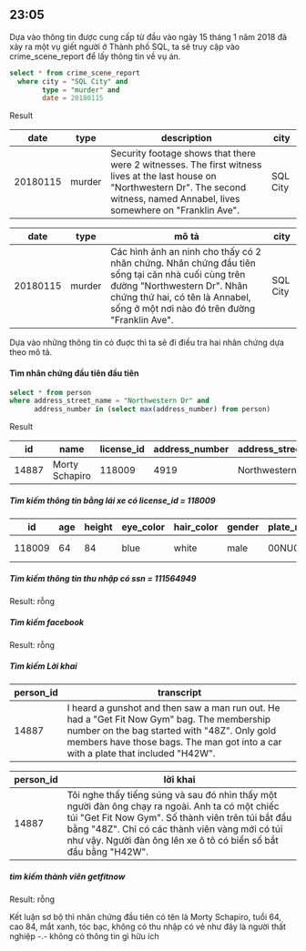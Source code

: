 
## 23:05

Dựa vào thông tin được cung cấp từ đầu vào ngày 15 tháng 1 năm 2018 đã xảy ra một vụ giết người ở Thành phố SQL,
ta sẽ truy cập vào crime_scene_report để lấy thông tin về vụ án.

```sql
select * from crime_scene_report
  where city = "SQL City" and 
        type = "murder" and 
        date = 20180115
```

Result

| date     | type   | description                                                                                                                                                                               | city     |
|----------|--------|-------------------------------------------------------------------------------------------------------------------------------------------------------------------------------------------|----------|
| 20180115 | murder | Security footage shows that there were 2 witnesses. The first witness lives at the last house on "Northwestern Dr". The second witness, named Annabel, lives somewhere on "Franklin Ave". | SQL City |

| date     | type   | mô tả                                                                                                                                                                                                               | city     |
|----------|--------|---------------------------------------------------------------------------------------------------------------------------------------------------------------------------------------------------------------------|----------|
| 20180115 | murder | Các hình ảnh an ninh cho thấy có 2 nhân chứng. Nhân chứng đầu tiên sống tại căn nhà cuối cùng trên đường "Northwestern Dr". Nhân chứng thứ hai, có tên là Annabel, sống ở một nơi nào đó trên đường "Franklin Ave". | SQL City |                                                                                                                                                                                                                         |      |


Dựa vào những thông tin có đuợc thì ta sẽ đi điều tra hai nhân chứng dựa theo mô tả.

#### Tìm nhân chứng đầu tiên đầu tiên

```sql
select * from person
where address_street_name = "Northwestern Dr" and
      address_number in (select max(address_number) from person)
```

Result 

| id    | name           | license_id | address_number | address_street_name | ssn       |
|-------|----------------|------------|----------------|---------------------|-----------|
| 14887 | Morty Schapiro | 118009     | 4919           | Northwestern Dr     | 111564949 |

##### Tìm kiếm thông tin bằng lái xe có license_id = 118009

| id     | age | height | eye_color | hair_color | gender | plate_number | car_make      | car_model |
|--------|-----|--------|-----------|------------|--------|--------------|---------------|-----------|
| 118009 | 64  | 84     | blue      | white      | male   | 00NU00       | Mercedes-Benz | E-Class   |

##### Tìm kiếm thông tin thu nhập có ssn = 111564949

Result: rỗng


##### Tìm kiếm facebook

Result: rỗng

##### Tìm kiếm Lời khai

| person_id | transcript                                                                                                                                                                                                                      |
|-----------|---------------------------------------------------------------------------------------------------------------------------------------------------------------------------------------------------------------------------------|
| 14887     | I heard a gunshot and then saw a man run out. He had a "Get Fit Now Gym" bag. The membership number on the bag started with "48Z". Only gold members have those bags. The man got into a car with a plate that included "H42W". |

| person_id | lời khai                                                                                                                                                                                                                                                                     |
|-----------|------------------------------------------------------------------------------------------------------------------------------------------------------------------------------------------------------------------------------------------------------------------------------|
| 14887     | Tôi nghe thấy tiếng súng và sau đó nhìn thấy một người đàn ông chạy ra ngoài. Anh ta có một chiếc túi "Get Fit Now Gym". Số thành viên trên túi bắt đầu bằng "48Z". Chỉ có các thành viên vàng mới có túi như vậy. Người đàn ông lên xe ô tô có biển số bắt đầu bằng "H42W". |





##### tìm kiếm thành viên getfitnow

Result: rỗng

Kết luận sơ bộ thì nhân chứng đầu tiên có tên là 
Morty Schapiro, tuổi 64, cao 84, mắt xanh, tóc bạc, 
không có thu nhập có vẻ như đây là người thất nghiệp -.-
không có thông tin gì hữu ích